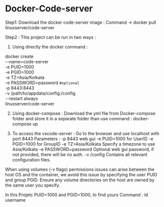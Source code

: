 # Docker-Code-server
Step1: Download the docker code-server image :
Command ->  docker pull linuxserver/code-server

Step2 : This project can be run in two ways :

1. Using directly the docker command :

docker create \
  --name=code-server \
  -e PUID=1000 \
  -e PGID=1000 \
  -e TZ=Asia/Kolkata \
  -e PASSWORD=password `#optional` \
  -p 8443:8443 \
  -v /path/to/appdata/config:/config \
  --restart always \
  linuxserver/code-server
  
2. Using docker-compose  :
    Download the yml file from Docker-compose folder and store it in a separate folder than use command : docker-compose up
    
3. To access the vscode-server :  Go to the browser and use localhost with port 8443
Parameters : 
-p 8443	web gui
-e PUID=1000	for UserID 
-e PGID=1000	for GroupID 
-e TZ=Asia/Kolkata	Specify a timezone to use Asia/Kolkata
-e PASSWORD=password	Optional web gui password, if not provided, there will be no auth.
-v /config	Contains all relevant configuration files.

When using volumes (-v flags) permissions issues can arise between the host OS and the container, we avoid this issue by specifying the user PUID and group PGID.
Ensure any volume directories on the host are owned by the same user you specify.

In this Projetc PUID=1000 and PGID=1000, 
to find yours Command : id username
